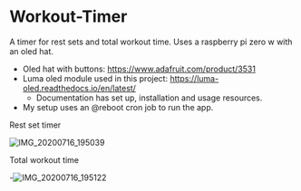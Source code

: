 # Workout-Timer
A timer for rest sets and total workout time. Uses a raspberry pi zero w with an oled hat.
- Oled hat with buttons: https://www.adafruit.com/product/3531
- Luma oled module used in this project: https://luma-oled.readthedocs.io/en/latest/
	- Documentation has set up, installation and usage resources.
- My setup uses an @reboot cron job to run the app.

Rest set timer

![IMG_20200716_195039](https://user-images.githubusercontent.com/25714589/87733892-0cff3200-c79f-11ea-83fd-68ce8ede39ba.jpg)

Total workout time

-![IMG_20200716_195122](https://user-images.githubusercontent.com/25714589/87733893-0d97c880-c79f-11ea-9616-91577da2f138.jpg)
